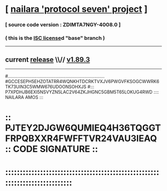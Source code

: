 
# [ [nailara 'protocol seven' project](http://nailara.network/) ]

### [ source code version : ZDIMTA7NGY-4008.0 ]

### ( this is the [ISC license](license)d "base" branch )
---
## current [release](https://github.com/nailara-technologies/protocol-7/releases) \\\\// [v1.89.3](https://github.com/nailara-technologies/protocol-7/releases/tag/v1.89.3)
---

#.............................................................................
#GCCESEPH5EHZOTATRR4WQNKHTDCRKTVXJV6PWGVFKSOGCWWRK6TK73UIN3C5WMW676UDOONSOHXJS
#::: P7XPDHJB6EXI5NSVYZN5LAC2V64ZKJHGNC5GBM5T65LOKUG4RWD :::: NAILARA AMOS :::
# :: PJTEY2DJGW6QUMIEQ4H36TQGGTFRPQBXXR4FWFFTVR24VAU3IEAQ :: CODE SIGNATURE ::
# ::::::::::::::::::::::::::::::::::::::::::::::::::::::::::::::::::::::::::::
